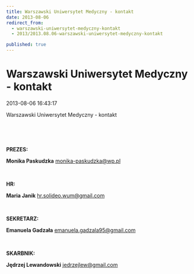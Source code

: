 ```yaml
---
title: Warszawski Uniwersytet Medyczny - kontakt
date: 2013-08-06
redirect_from: 
  - warszawski-uniwersytet-medyczny-kontakt
  - 2013/2013.08.06-warszawski-uniwersytet-medyczny-kontakt

published: true
---
```




# Warszawski Uniwersytet Medyczny - kontakt

<time>2013-08-06 16:43:17</time>


Warszawski Uniwersytet Medyczny - kontakt


 


 


**PREZES:**


**Monika Paskudzka**
monika-paskudzka@wp.pl


 


**HR:**


**Maria Janik**
hr.solideo.wum@gmail.com


 


**SEKRETARZ:**


**Emanuela Gadzała**
emanuela.gadzala95@gmail.com


 


**SKARBNIK:**


**Jędrzej Lewandowski**
jedrzejlew@gmail.com


 


<!--{{json:{"created_date":"2013-08-06 16:43:17","publish_down":"0000-00-00 00:00:00","id":"5280"}}}-->